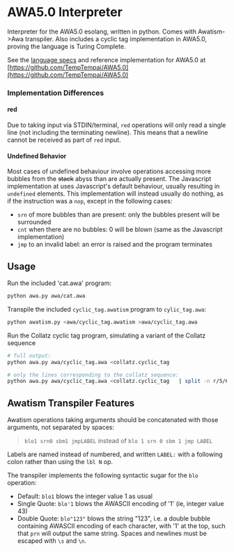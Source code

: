 # AWA5.0 Interpreter

Interpreter for the AWA5.0 esolang, written in python. Comes with Awatism->Awa transpiler.
Also includes a cyclic tag implementation in AWA5.0, proving the language is Turing Complete.

See the [language specs](https://github.com/TempTempai/AWA5.0/blob/main/Documentation/AWA5.0%20Specification.pdf)
and reference implementation for AWA5.0 at [https://github.com/TempTempai/AWA5.0](https://github.com/TempTempai/AWA5.0)

### Implementation Differences

#### red
Due to taking input via STDIN/terminal, `red` operations will only read a single line (not including the terminating newline).
This means that a newline cannot be received as part of `red` input.

#### Undefined Behavior
Most cases of undefined behaviour involve operations accessing more bubbles from the ~~stack~~ abyss than are actually present.
The Javascript implementation at uses Javascript's default behaviour, usually resulting in `undefined` elements.
This implementation will instead usually do nothing, as if the instruction was a `nop`,
except in the following cases:
- `srn` of more bubbles than are present: only the bubbles present will be surrounded
- `cnt` when there are no bubbles: 0 will be blown (same as the Javascript implementation)
- `jmp` to an invalid label: an error is raised and the program terminates

## Usage

Run the included 'cat.awa' program:
```sh
python awa.py awa/cat.awa
```

Transpile the included `cyclic_tag.awatism` program to `cylic_tag.awa`:
```sh
python awatism.py <awa/cyclic_tag.awatism >awa/cyclic_tag.awa
```

Run the Collatz cyclic tag program, simulating a variant of the Collatz sequence
```sh
# full output:
python awa.py awa/cyclic_tag.awa <collatz.cyclic_tag
```
```sh
# only the lines corresponding to the collatz sequence:
python awa.py awa/cyclic_tag.awa <collatz.cyclic_tag   | split -n r/5/6 | egrep "^(100)+$"
```

## Awatism Transpiler Features

Awatism operations taking arguments should be concatenated with those arguments, not separated by spaces:
> `blo1 srn0 sbm1 jmpLABEL`
> instead of
> `blo 1 srn 0 sbm 1 jmp LABEL`

Labels are named instead of numbered, and written `LABEL:` with a following colon rather than using the `lbl N` op.

The transpiler implements the following syntactic sugar for the `blo` operation:
- Default: `blo1` blows the integer value 1 as usual
- Single Quote: `blo'1` blows the AWASCII encoding of '1' (ie, integer value 43)
- Double Quote: `blo"123"` blows the string "123", i.e. a double bubble containing AWASCII encoding of each character,
    with '1' at the top, such that `prn` will output the same string. Spaces and newlines must be escaped with `\s` and `\n`.

